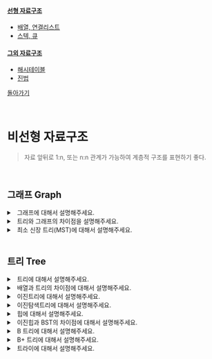 #### [선형 자료구조](./linear-structure.md)
  - [배열, 연결리스트](./linear-structure.md#배열,-연결리스트)
  - [스텍, 큐](./linear-structure.md#스텍,-큐,-데크)

#### [그외 자료구조](./else-structure.md)
  - [해시테이블](./else-structure.md#해시테이블,-Map,-Set)
  - [진법](././else-structure.md#진법)

[돌아가기](./README.md)

<br>

# 비선형 자료구조

> 자료 앞뒤로 1:n, 또는 n:n 관계가 가능하여 계층적 구조를 표현하기 좋다.

<br>

## 그래프 Graph

<details>
<summary>&nbsp; 그래프에 대해서 설명해주세요.</summary>

---

`객체 간의 관계` 

- BFS(최단 경로), DFS(모든 노드 방문) `O(V+E)`
- 인접 행렬, 인접 리스트
- 방향, 간선에 가치

---

</details>

<details>
<summary>&nbsp; 트리와 그래프의 차이점을 설명해주세요.</summary>

---

- 트리는 사이클이 없다.
- 트리는 루트 노드가 있다. (모든 노드는 하나의 부모노드 만을 갖는다)

---

</details>

<details>
<summary>&nbsp; 최소 신장 트리(MST)에 대해서 설명해주세요.</summary>

---

`모든 정점 연결` `간선 비용의 합이 최소`
- Kruskal, Prim은 알고리즘에서.

---

</details>

<br>

## 트리 Tree

<details>
<summary>&nbsp; 트리에 대해서 설명해주세요.</summary>

---

`데이터의 계층적 관계`

- 트리는 데이터의 계층적 관계를 표현한 자료구조이다.
- 포화이진트리: 가장 밑 층이 좌측부터 채워져 있다.
- 완전이진트리: 가장 밑 층에 비워 있는 노드가 없다.

---

</details>

<details>
<summary>&nbsp; 배열과 트리의 차이점에 대해서 설명해주세요.</summary>

---

`관계` `계층적`
- 배열은 선형적으로 데이터를 담는 자료구조이고, 트리는 계층적 데이터를 표현하는 자료구조이다.
- 개체과의 관계를 노드와 엣지를 통해서 쉽게 표현할 수 있다.

---

</details>

<details>
<summary>&nbsp; 이진트리에 대해서 설명해주세요.</summary>

---

`2개 자식` `순회`
- 각각의 노드가 최대 두 개의 자식 노드를 가지는 트리이다.

<br>

| 순회 종류 |             |                                 |
| --------- | ----------- | ------------------------------- |
| 전위 순회 | preorder    | root를 먼저 방문                |
| 중위 순회 | inorder     | 좌측 하위 트리 방문후 root 방문 |
| 후위 순회 | postorder   | 하위 트리 모두 방문후 root 방문 |
| 레벨 순회 | level order | 층별로 좌측에서 우측으로 방문   |

---

</details>

<details>
<summary>&nbsp; 이진탐색트리에 대해서 설명해주세요.</summary>

---

`값 비교` `편향`

- 각 노드에는 하나의 키만 갖는다.
- 좌측 자식은 부모보다 작고 우측 자식을 부모보다 크다.

<br>

- 효율적인 탐색을 위한 데이터 저장방법이다. `O(h)`
- 데이터를 저장하다보면 `편향된 트리`가 될 수 있다. `O(N)`
  - **AVL 트리**
    - 회전을 통해서 트리의 밸런스를 보장한다.
    - LL, RR, RL, LR
  - **Red-Black 트리**
    - Red 노드, Black 노드 개수를 기반으로 트리를 회전시켜 트리의 밸런스를 보장한다.
      - 루트노드는 검은색
      - 모든 leaf node밖의 노드들은 검은색
      - 빨간색 노드의 자식은 무조건 검은색
      - 루트~리프노드까지 나오는 검은색 노드의 수는 같다

---

</details>

<details>
<summary>&nbsp; 힙에 대해서 설명해주세요.</summary>

---

`min힙` `max힙` `O(logN)`

- 힙 중에서 가장 널리 쓰이는 형태 중 하나이다.
- 루트에 항상 최댓값 혹은 최솟값을 갖고 *우선순위 큐*를 구현하는데 적절하다.
- 삽입, 삭제, 힙정렬
- [우선순위 큐 JS 코드](./PriorityQueue.js)

---

</details>

<details>
<summary>&nbsp; 이진힙과 BST의 차이점에 대해서 설명해주세요.</summary>

---

- 이진힙은 모든 자식이 부모와 대소관계를 갖는데 min힙이면 자식이 더 크고 max힙이면 자식이 더 작다. 반면 BST같은 경우 좌측자식이 더 작고 우측자식이 더 커야한다.

---

</details>

<details>
<summary>&nbsp; B 트리에 대해서 설명해주세요.</summary>

---

`인덱싱` `빠른 탐색` 

- 모든 리프노드들이 같은 레벨을 가질 수 있도록 자동으로 벨런스를 맞추는 트리다.
- 정렬된 순서를 보장한다.
- 멀티레벨 인덱싱을 통한 빠른 검색할 수 있다.

![B트리](https://media.vlpt.us/images/emplam27/post/ddbae2c9-da94-457d-bad8-77ff6791255b/B%ED%8A%B8%EB%A6%AC%20%EA%B8%B0%EB%B3%B8%20%ED%98%95%ED%83%9C.png)

- 대표적인 3차 B트리이다.
- 좌측 포인터에 작은 노드, 중간 포인터에 사이 노드, 우측에 큰 노드가 들어 간다.
- 검색방법
  - 루트에서 대소관계를 비교하여 아래 노드로 탐색한다.
  - 리프노드에도 같은 key 값이 없으면 검색이 실패된다.

---

</details>

<details>
<summary>&nbsp; B+ 트리에 대해서 설명해주세요.</summary>

---

`연결리스트` `초 빠른 탐색`

- 리프노드는 연결리스트의 형태로 선형 탐색이 가능하다.
- 모든 key, data가 리프노드 모여 있다.
- DBMS에서 인덱싱할 때 B+트리를 활용한다.

![B+트리](https://media.vlpt.us/images/emplam27/post/bcbce100-d475-4cda-aebe-946d1813949c/B%ED%94%8C%EB%9F%AC%EC%8A%A4%20%ED%8A%B8%EB%A6%AC%20%EA%B8%B0%EB%B3%B8%20%ED%98%95%ED%83%9C.jpg)

![B+트리 예시](https://media.vlpt.us/images/emplam27/post/64290106-d927-4a82-9e08-8e52783c7dd3/DB%20%EC%9D%B8%EB%8D%B1%EC%8A%A4.jpg)

---

</details>

<details>
<summary>&nbsp; 트라이에 대해서 설명해주세요.</summary>

---

`문자열 탐색` `O(m)`

- 탐색 트리의 일종이다.
  - a-z 문자열이라면 26진 트리
- 삽입 탐색 모두 시간 복잡도 O(문자열 길이 m)이 걸린다.
- 자동 완성 알고리즘을 만들 수 있다.
  - 노드의 모든 자손은 노드에 연관된 문자열의 공통 접두사를 공유한다.

![예시사진](https://blog.kakaocdn.net/dn/pYAoN/btqPZJ9d7rl/YGhdbBzRXzLdY1ytJmsvJK/img.png)


- 트라이 만드는 법
  - Root에서부터 탐색을 시작한다.
  - 현 문자가 자식 노드 중에 있으면 그 노드를 탐색하고 없으면 새로운 노드를 생성한다.
  - 문자열의 모든 문자를 모두 탐색시킨다.

---

</details>